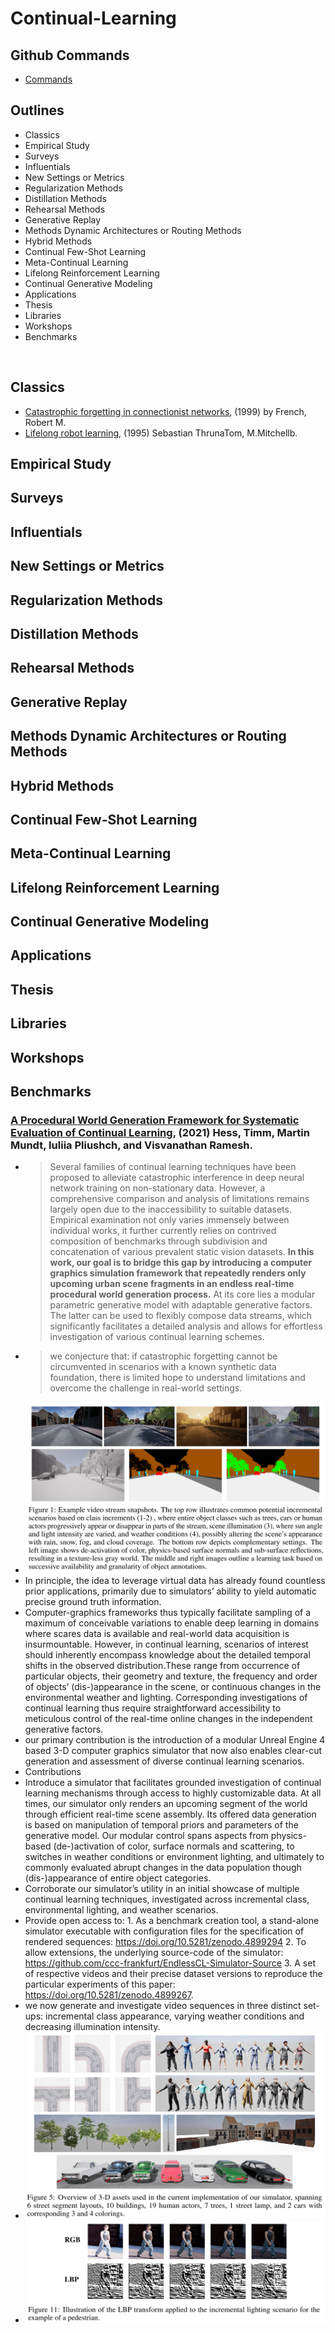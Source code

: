 # Continual-Learning
## Github Commands
- [Commands](https://docs.github.com/en/github/writing-on-github/getting-started-with-writing-and-formatting-on-github/basic-writing-and-formatting-syntax)

## Outlines
- Classics 
- Empirical Study 
- Surveys 
- Influentials 
- New Settings or Metrics 
- Regularization Methods 
- Distillation Methods 
- Rehearsal Methods 
- Generative Replay 
- Methods Dynamic Architectures or Routing Methods
- Hybrid Methods
- Continual Few-Shot Learning 
- Meta-Continual Learning 
- Lifelong Reinforcement Learning 
- Continual Generative Modeling 
- Applications 
- Thesis 
- Libraries 
- Workshops
- Benchmarks

</br>

## Classics 
- [Catastrophic forgetting in connectionist networks](https://www.sciencedirect.com/science/article/pii/S1364661399012942), (1999) by French, Robert M.
- [Lifelong robot learning](https://www.sciencedirect.com/science/article/pii/092188909500004Y), (1995) Sebastian ThrunaTom, M.Mitchellb.
## Empirical Study 
## Surveys 
## Influentials 
## New Settings or Metrics 
## Regularization Methods 
## Distillation Methods 
## Rehearsal Methods 
## Generative Replay 
## Methods Dynamic Architectures or Routing Methods
## Hybrid Methods
## Continual Few-Shot Learning 
## Meta-Continual Learning 
## Lifelong Reinforcement Learning 
## Continual Generative Modeling 
## Applications 
## Thesis 
## Libraries 
## Workshops
## Benchmarks
### [A Procedural World Generation Framework for Systematic Evaluation of Continual Learning](https://arxiv.org/abs/2106.02585), (2021) Hess, Timm, Martin Mundt, Iuliia Pliushch, and Visvanathan Ramesh.
- > Several families of continual learning techniques have been proposed to alleviate catastrophic interference in deep neural network training on non-stationary data. However, a comprehensive comparison and analysis of limitations remains largely open due to the inaccessibility to suitable datasets. Empirical examination not only varies immensely between individual works, it further currently relies on contrived composition of benchmarks through subdivision and concatenation of various prevalent static vision datasets. **In this work, our goal is to bridge this gap by introducing a computer graphics simulation framework that repeatedly renders only upcoming urban scene fragments in an endless real-time procedural world generation process.** At its core lies a modular parametric generative model with adaptable generative factors. The latter can be used to flexibly compose data streams, which significantly facilitates a detailed analysis and allows for effortless investigation of various continual learning schemes.
- >we conjecture that: if catastrophic forgetting cannot be circumvented in scenarios with a known synthetic data foundation, there is limited hope to understand limitations and overcome the challenge in real-world settings.
- ![Benchmark](/Images/b1.png?raw=true)
- In principle, the idea to leverage virtual data has already found countless prior applications, primarily due to simulators’ ability to yield automatic precise ground truth information.
- Computer-graphics frameworks thus typically facilitate sampling of a maximum of conceivable variations to enable deep learning in domains where scares data is available and real-world data acquisition is insurmountable. However, in continual learning, scenarios of interest should inherently encompass knowledge about the detailed temporal shifts in the observed distribution.These range from occurrence of particular objects, their geometry and texture, the frequency and order of objects’ (dis-)appearance in the scene, or continuous changes in the environmental weather and lighting. Corresponding investigations of continual learning thus require straightforward accessibility to meticulous control of the real-time online changes in the independent generative factors.
- our primary contribution is the introduction of a modular Unreal Engine 4 based 3-D computer graphics simulator that now also enables clear-cut generation and assessment of diverse continual learning scenarios.
- Contributions
- Introduce a simulator that facilitates grounded investigation of continual learning mechanisms through access to highly customizable data. At all times, our simulator only renders an upcoming segment of the world through efficient real-time scene assembly. Its offered data generation is based on manipulation of temporal priors and parameters of the generative model. Our modular control spans aspects from physics-based (de-)activation of color, surface normals and scattering, to switches in weather conditions or environment lighting, and ultimately to commonly evaluated abrupt changes in the data population though (dis-)appearance of entire object categories.
- Corroborate our simulator’s utility in an initial showcase of multiple continual learning techniques, investigated across incremental class, environmental lighting, and weather scenarios.
- Provide open access to: 1. As a benchmark creation tool, a stand-alone simulator executable with configuration files for the specification of rendered sequences: https://doi.org/10.5281/zenodo.4899294 2. To allow extensions, the underlying source-code of the simulator: https://github.com/ccc-frankfurt/EndlessCL-Simulator-Source 3. A set of respective videos and their precise dataset versions to reproduce the particular experiments of this paper: https://doi.org/10.5281/zenodo.4899267.
- we now generate and investigate video sequences in three distinct set-ups: incremental class appearance, varying weather conditions and decreasing illumination intensity.
- ![Benchmark](/Images/b2.png?raw=true)
- ![Benchmark](/Images/b3.png?raw=true)

